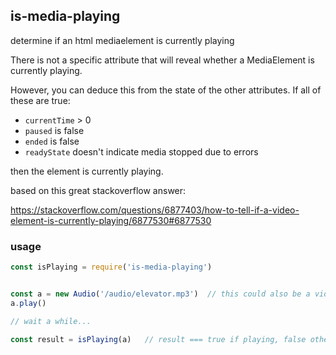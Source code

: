 ## is-media-playing

determine if an html mediaelement is currently playing

There is not a specific attribute that will reveal whether a MediaElement is currently playing.

However, you can deduce this from the state of the other attributes. If all of these are true:
* `currentTime` > 0
* `paused` is false
* `ended` is false
* `readyState` doesn't indicate media stopped due to errors

then the element is currently playing.

based on this great stackoverflow answer:

https://stackoverflow.com/questions/6877403/how-to-tell-if-a-video-element-is-currently-playing/6877530#6877530

### usage

```javascript
const isPlaying = require('is-media-playing')


const a = new Audio('/audio/elevator.mp3')  // this could also be a video element
a.play()

// wait a while...

const result = isPlaying(a)   // result === true if playing, false otherwise
```
